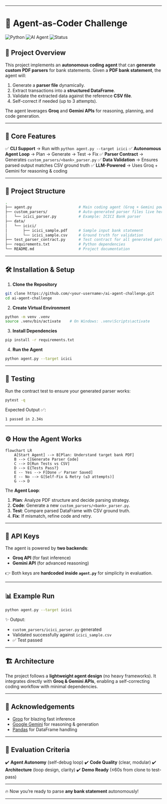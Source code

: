 

---

# 🧠 Agent-as-Coder Challenge

![Python](https://img.shields.io/badge/Python-3.13-blue)
![AI Agent](https://img.shields.io/badge/AI-Agent-success)
![Status](https://img.shields.io/badge/Build-Passing-brightgreen)

## 🚀 Project Overview

This project implements an **autonomous coding agent** that can **generate custom PDF parsers** for bank statements.
Given a **PDF bank statement**, the agent will:

1. Generate a **parser file** dynamically.
2. Extract transactions into a **structured DataFrame**.
3. Validate the extracted data against the reference **CSV file**.
4. Self-correct if needed (up to 3 attempts).

The agent leverages **Groq** and **Gemini APIs** for reasoning, planning, and code generation.

---

## 🎯 Core Features

✅ **CLI Support** → Run with `python agent.py --target icici`
✅ **Autonomous Agent Loop** → Plan → Generate → Test → Fix
✅ **Parser Contract** → Generates `custom_parsers/<bank>_parser.py`
✅ **Data Validation** → Ensures parsed output matches CSV ground truth
✅ **LLM-Powered** → Uses Groq + Gemini for reasoning & coding

---

## 📂 Project Structure

```bash
.
├── agent.py                     # Main coding agent (Groq + Gemini powered)
├── custom_parsers/              # Auto-generated parser files live here
│   └── icici_parser.py          # Example: ICICI Bank parser
├── data/
│   └── icici/
│       ├── icici_sample.pdf     # Sample input bank statement
│       └── icici_sample.csv     # Ground truth for validation
├── test_parser_contract.py      # Test contract for all generated parsers
├── requirements.txt             # Python dependencies
└── README.md                    # Project documentation
```

---

## 🛠️ Installation & Setup

1. **Clone the Repository**

```bash
git clone https://github.com/<your-username>/ai-agent-challenge.git
cd ai-agent-challenge
```

2. **Create Virtual Environment**

```bash
python -m venv .venv
source .venv/bin/activate    # On Windows: .venv\Scripts\activate
```

3. **Install Dependencies**

```bash
pip install -r requirements.txt
```

4. **Run the Agent**

```bash
python agent.py --target icici
```

---

## 🧪 Testing

Run the contract test to ensure your generated parser works:

```bash
pytest -q
```

Expected Output ✅:

```
1 passed in 2.34s
```

---

## ⚙️ How the Agent Works

```
flowchart LR
    A[Start Agent] --> B[Plan: Understand target bank PDF]
    B --> C[Generate Parser Code]
    C --> D[Run Tests vs CSV]
    D --> E{Tests Pass?}
    E -- Yes --> F[Done ✅ Parser Saved]
    E -- No --> G[Self-Fix & Retry (≤3 attempts)]
    G --> D
```

The **Agent Loop**:

1. **Plan**: Analyze PDF structure and decide parsing strategy.
2. **Code**: Generate a new `custom_parsers/<bank>_parser.py`.
3. **Test**: Compare parsed DataFrame with CSV ground truth.
4. **Fix**: If mismatch, refine code and retry.

---

## 🔑 API Keys

The agent is powered by **two backends**:

* **Groq API** (for fast inference)
* **Gemini API** (for advanced reasoning)

👉 Both keys are **hardcoded inside `agent.py`** for simplicity in evaluation.

---

## 📊 Example Run

```bash
python agent.py --target icici
```

✨ Output:

* `custom_parsers/icici_parser.py` generated
* Validated successfully against `icici_sample.csv`
* ✅ Test passed

---

## 🏗️ Architecture

The project follows a **lightweight agent design** (no heavy frameworks).
It integrates directly with **Groq & Gemini APIs**, enabling a self-correcting coding workflow with minimal dependencies.

---

## 🙌 Acknowledgements

* [Groq](https://groq.com/) for blazing fast inference
* [Google Gemini](https://ai.google.dev/) for reasoning & generation
* [Pandas](https://pandas.pydata.org/) for DataFrame handling

---

## 📌 Evaluation Criteria

✔️ **Agent Autonomy** (self-debug loop)
✔️ **Code Quality** (clear, modular)
✔️ **Architecture** (loop design, clarity)
✔️ **Demo Ready** (≤60s from clone to test-pass)

---

🔥 Now you’re ready to parse **any bank statement** autonomously!

---


